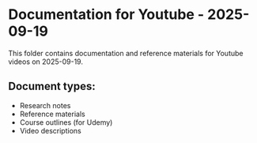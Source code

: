 # Documentation for Youtube - 2025-09-19

This folder contains documentation and reference materials for Youtube videos on 2025-09-19.

## Document types:
- Research notes
- Reference materials
- Course outlines (for Udemy)
- Video descriptions
